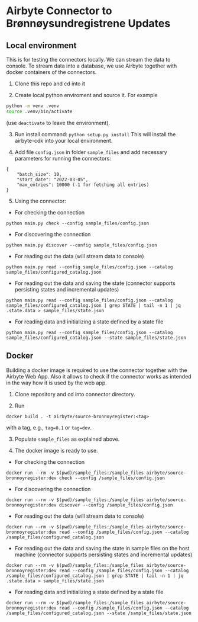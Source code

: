 # Airbyte Connector to Brønnøysundregistrene Updates 

## Local environment

This is for testing the connectors locally. We can stream the data to console. To stream 
data into a database, we use Airbyte together with docker containers of the connectors.

1. Clone this repo and cd into it

2. Create local python enviroment and source it. For example

```bash
python -m venv .venv
source .venv/bin/activate
```

(use `deactivate` to leave the environment).

3. Run install command: `python setup.py install`
This will install the airbyte-cdk into your local environment.

4. Add file `config.json` in folder `sample_files` and add necessary parameters for running the connectors:

```
{
    "batch_size": 10,
    "start_date": "2022-03-05",
    "max_entries": 10000 (-1 for fetching all entries)
}
```

5. Using the connector:

- For checking the connection
``` 
python main.py check --config sample_files/config.json
```

- For discovering the connection

``` 
python main.py discover --config sample_files/config.json
```

- For reading out the data (will stream data to console)
```
python main.py read --config sample_files/config.json --catalog sample_files/configured_catalog.json
```

- For reading out the data and saving the state (connector supports persisting states and incremental updates)
```
python main.py read --config sample_files/config.json --catalog sample_files/configured_catalog.json | grep STATE | tail -n 1 | jq .state.data > sample_files/state.json
```

- For reading data and initializing a state defined by a state file
```
python main.py read --config sample_files/config.json --catalog sample_files/configured_catalog.json --state sample_files/state.json
```


## Docker 

Building a docker image is required to use the connector together with the Airbyte Web App.
Also it allows to check if the connector works as intended in the way how it is used by the web app.

1. Clone repository and cd into connector directory.

2. Run 

```
docker build . -t airbyte/source-bronnoyregister:<tag>
```
with a tag, e.g., `tag=0.1` or `tag=dev`.

3. Populate `sample_files` as explained above.

4. The docker image is ready to use.

- For checking the connection
```
docker run --rm -v $(pwd)/sample_files:/sample_files airbyte/source-bronnoyregister:dev check --config /sample_files/config.json
```
- For discovering the connection
```
docker run --rm -v $(pwd)/sample_files:/sample_files airbyte/source-bronnoyregister:dev discover --config /sample_files/config.json
```
- For reading out the data (will stream data to console)
```
docker run --rm -v $(pwd)/sample_files:/sample_files airbyte/source-bronnoyregister:dev read --config /sample_files/config.json --catalog /sample_files/configured_catalog.json
```
- For reading out the data and saving the state in sample files on the host machine (connector supports persisting states and incremental updates)
```
docker run --rm -v $(pwd)/sample_files:/sample_files airbyte/source-bronnoyregister:dev read --config /sample_files/config.json --catalog /sample_files/configured_catalog.json | grep STATE | tail -n 1 | jq .state.data > sample_files/state.json
```
- For reading data and initializing a state defined by a state file
```
docker run --rm -v $(pwd)/sample_files:/sample_files airbyte/source-bronnoyregister:dev read --config /sample_files/config.json --catalog /sample_files/configured_catalog.json --state /sample_files/state.json
```